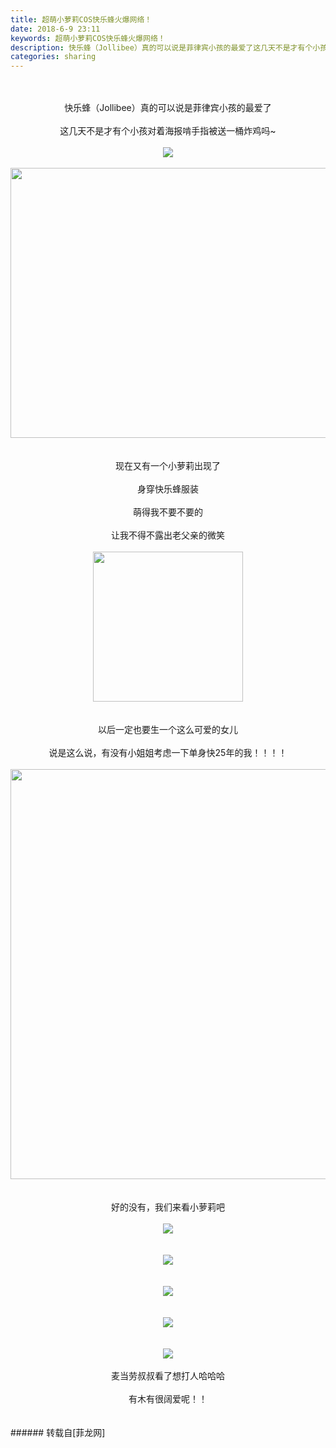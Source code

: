 ```yaml
---
title: 超萌小萝莉COS快乐蜂火爆网络！
date: 2018-6-9 23:11
keywords: 超萌小萝莉COS快乐蜂火爆网络！
description: 快乐蜂（Jollibee）真的可以说是菲律宾小孩的最爱了这几天不是才有个小孩对着海报啃手指被送一桶炸鸡吗~现在又有一个小萝莉出现了身穿快乐蜂服装萌得我不要不要的让我不得不露出老父亲的微笑以后一定也要生一个这么可爱的女儿说是这么说，有没有小姐姐考虑一下单身快25年的我！！！！好的没有，我们来看小萝莉吧麦当劳叔叔看了想打人哈哈哈有木有很阔爱呢！！
categories: sharing
---
```

<td class="t_f" id="postmessage_1406432">

<br/>
<br/>
<div align="center">快乐蜂（Jollibee）真的可以说是菲律宾小孩的最爱了</div><br/>
<div align="center">这几天不是才有个小孩对着海报啃手指被送一桶炸鸡吗~</div><br/>
<div align="center">

<img aid="851108" data-cf-modified-cda4c53f88c508e02cbb58af-="" file="data/attachment/forum/201806/09/230554gis0500m7ipr212h.png.thumb.jpg" id="aimg_851108" inpost="1" onclick="" onmouseover="" src="http://www.flw.ph/data/attachment/forum/201806/09/230554gis0500m7ipr212h.png" style="cursor:pointer" zoomfile="data/attachment/forum/201806/09/230554gis0500m7ipr212h.png"/>


</div><br/>
<div align="center"><img alt="" border="0" class="zoom" data-cf-modified-cda4c53f88c508e02cbb58af-="" file="http://www.flw.ph/data/attachment/forum/201806/09/060731hf2xmz8efnf955zp.jpg.thumb.jpg" height="432" id="aimg_SPq2p" onclick="" onmouseover="" src="http://www.flw.ph/data/attachment/forum/201806/09/060731hf2xmz8efnf955zp.jpg.thumb.jpg" width="650"/></div><br/>
<br/>
<div align="center">现在又有一个小萝莉出现了</div><br/>
<div align="center">身穿快乐蜂服装</div><br/>
<div align="center">萌得我不要不要的</div><br/>
<div align="center">让我不得不露出老父亲的微笑</div><br/>
<div align="center"><img alt="" border="0" class="zoom" data-cf-modified-cda4c53f88c508e02cbb58af-="" file="http://img.soogif.com/71l9HvsO30PYYFrEuayAuPB8gWzHiFqV.gif_jpg" height="240" id="aimg_b6OGo" onclick="" onmouseover="" src="http://img.soogif.com/71l9HvsO30PYYFrEuayAuPB8gWzHiFqV.gif_jpg" width="240"/></div><br/>
<br/>
<div align="center">以后一定也要生一个这么可爱的女儿</div><br/>
<div align="center">说是这么说，有没有小姐姐考虑一下单身快25年的我！！！！</div><br/>
<div align="center"><img alt="" border="0" class="zoom" data-cf-modified-cda4c53f88c508e02cbb58af-="" file="http://img.itlun.cn/uploads/allimg/160810/1-160Q0110025.jpg" height="656" id="aimg_HZg5g" onclick="" onmouseover="" src="http://img.itlun.cn/uploads/allimg/160810/1-160Q0110025.jpg" width="720"/></div><br/>
<br/>
<div align="center">好的没有，我们来看小萝莉吧</div><br/>
<div align="center">

<img aid="851109" data-cf-modified-cda4c53f88c508e02cbb58af-="" file="data/attachment/forum/201806/09/230810mb7a1ixg010ixiy0.jpg.thumb.jpg" id="aimg_851109" inpost="1" onclick="" onmouseover="" src="http://www.flw.ph/data/attachment/forum/201806/09/230810mb7a1ixg010ixiy0.jpg" style="cursor:pointer" zoomfile="data/attachment/forum/201806/09/230810mb7a1ixg010ixiy0.jpg"/>


</div><br/>
<br/>
<div align="center">

<img aid="851112" data-cf-modified-cda4c53f88c508e02cbb58af-="" file="data/attachment/forum/201806/09/230839gmqnsndy5d5du2gr.jpg.thumb.jpg" id="aimg_851112" inpost="1" onclick="" onmouseover="" src="http://www.flw.ph/data/attachment/forum/201806/09/230839gmqnsndy5d5du2gr.jpg" style="cursor:pointer" zoomfile="data/attachment/forum/201806/09/230839gmqnsndy5d5du2gr.jpg"/>


</div><br/>
<br/>
<div align="center">

<img aid="851113" data-cf-modified-cda4c53f88c508e02cbb58af-="" file="data/attachment/forum/201806/09/230851n02027gmoh7h7nnr.jpg.thumb.jpg" id="aimg_851113" inpost="1" onclick="" onmouseover="" src="http://www.flw.ph/data/attachment/forum/201806/09/230851n02027gmoh7h7nnr.jpg" style="cursor:pointer" zoomfile="data/attachment/forum/201806/09/230851n02027gmoh7h7nnr.jpg"/>


</div><br/>
<br/>
<div align="center">

<img aid="851111" data-cf-modified-cda4c53f88c508e02cbb58af-="" file="data/attachment/forum/201806/09/230832x16668i9626e1e17.jpg.thumb.jpg" id="aimg_851111" inpost="1" onclick="" onmouseover="" src="http://www.flw.ph/data/attachment/forum/201806/09/230832x16668i9626e1e17.jpg" style="cursor:pointer" zoomfile="data/attachment/forum/201806/09/230832x16668i9626e1e17.jpg"/>


</div><br/>
<br/>
<div align="center">

<img aid="851110" data-cf-modified-cda4c53f88c508e02cbb58af-="" file="data/attachment/forum/201806/09/230812rnjchfdcrcxxr1xn.jpg.thumb.jpg" id="aimg_851110" inpost="1" onclick="" onmouseover="" src="http://www.flw.ph/data/attachment/forum/201806/09/230812rnjchfdcrcxxr1xn.jpg" style="cursor:pointer" zoomfile="data/attachment/forum/201806/09/230812rnjchfdcrcxxr1xn.jpg"/>


</div><br/>
<div align="center">麦当劳叔叔看了想打人哈哈哈<br/>
<br/>
有木有很阔爱呢！！</div><br/>
<br/>
</td>
###### 转载自[菲龙网]